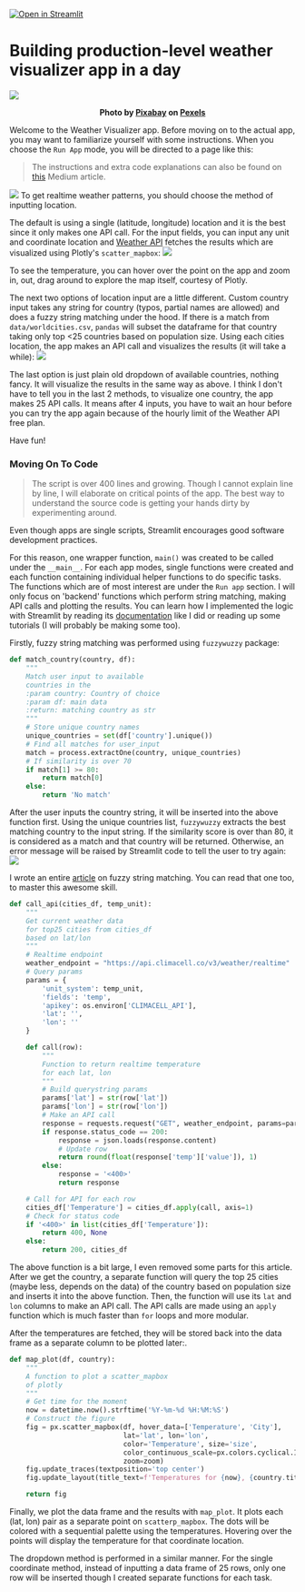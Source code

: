 [![Open in Streamlit](https://static.streamlit.io/badges/streamlit_badge_black_white.svg)](https://share.streamlit.io/bextuychiev/climacell_weather_visualizer/app.py)
# Building production-level weather visualizer app in a day
<img src='images/gear.jpg'></img>
<figcaption style="text-align: center;">
    <strong>
        Photo by 
        <a href='https://www.pexels.com/@pixabay?utm_content=attributionCopyText&utm_medium=referral&utm_source=pexels'>Pixabay</a>
        on 
        <a href='https://www.pexels.com/photo/close-up-of-gear-shift-over-black-background-248539/?utm_content=attributionCopyText&utm_medium=referral&utm_source=pexels'>Pexels</a>
    </strong>
</figcaption>

Welcome to the Weather Visualizer app. Before moving on to the actual app, you may want to familiarize yourself with some instructions. When you choose the `Run App` mode, you will be directed to a page like this:

> The instructions and extra code explanations can also be found on [this](https://towardsdatascience.com/building-production-level-weather-visualizer-app-in-a-day-e360a68116c7?source=your_stories_page-------------------------------------) Medium article.

<img src='images/run_app.png'></img>
To get realtime weather patterns, you should choose the method of inputting location.

The default is using a single (latitude, longitude) location and it is the best since it only makes one API call. For the input fields, you can input any unit and coordinate location and [Weather API](https://developer.climacell.co/v3/reference) fetches the results which are visualized using Plotly's `scatter_mapbox`:
<img src='images/eiffel.png'></img>

To see the temperature, you can hover over the point on the app and zoom in, out, drag around to explore the map itself, courtesy of Plotly.

The next two options of location input are a little different. Custom country input takes any string for country (typos, partial names are allowed) and does a fuzzy string matching under the hood. If there is a match from `data/worldcities.csv`, `pandas` will subset the dataframe for that country taking only top <25 countries based on population size. Using each cities location, the app makes an API call and visualizes the results (it will take a while):
<img src='images/us.png'></img>

The last option is just plain old dropdown of available countries, nothing fancy. It will visualize the results in the same way as above. I think I don't have to tell you in the last 2 methods, to visualize one country, the app makes 25 API calls. It means after 4 inputs, you have to wait an hour before you can try the app again because of the hourly limit of the Weather API free plan.

Have fun!

### Moving On To Code

> The script is over 400 lines and growing. Though I cannot explain line by line, I will elaborate on critical points of the app. The best way to understand the source code is getting your hands dirty by experimenting around.

Even though apps are single scripts, Streamlit encourages good software development practices. 

For this reason, one wrapper function, `main()` was created to be called under the `__main__`. For each app modes, single functions were created and each function containing individual helper functions to do specific tasks. The functions which are of most interest are under the `Run app` section. I will only focus on 'backend' functions which perform string matching, making API calls and plotting the results. You can learn how I implemented the logic with Streamlit by reading its [documentation](https://docs.streamlit.io/en/stable/) like I did or reading up some tutorials (I will probably be making some too).

Firstly, fuzzy string matching was performed using `fuzzywuzzy` package:

```python
def match_country(country, df):
    """
    Match user input to available
    countries in the
    :param country: Country of choice 
    :param df: main data
    :return: matching country as str
    """
    # Store unique country names
    unique_countries = set(df['country'].unique())
    # Find all matches for user_input
    match = process.extractOne(country, unique_countries)
    # If similarity is over 70
    if match[1] >= 80:
        return match[0]
    else:
        return 'No match'
```

After the user inputs the country string, it will be inserted into the above function first. Using the unique countries list, `fuzzywuzzy` extracts the best matching country to the input string. If the similarity score is over than 80, it is considered as a match and that country will be returned. Otherwise, an error message will be raised by Streamlit code to tell the user to try again:
<img src='images/error.png'></img>

I wrote an entire [article](https://towardsdatascience.com/fuzzywuzzy-fuzzy-string-matching-in-python-beginners-guide-9adc0edf4b35?source=your_stories_page-------------------------------------) on fuzzy string matching. You can read that one too, to master this awesome skill.

```python
def call_api(cities_df, temp_unit):
    """
    Get current weather data
    for top25 cities from cities_df
    based on lat/lon
    """
    # Realtime endpoint
    weather_endpoint = "https://api.climacell.co/v3/weather/realtime"
    # Query params
    params = {
        'unit_system': temp_unit,
        'fields': 'temp',
        'apikey': os.environ['CLIMACELL_API'],
        'lat': '',
        'lon': ''
    }

    def call(row):
        """
        Function to return realtime temperature
        for each lat, lon
        """
        # Build querystring params
        params['lat'] = str(row['lat'])
        params['lon'] = str(row['lon'])
        # Make an API call
        response = requests.request("GET", weather_endpoint, params=params)
        if response.status_code == 200:
            response = json.loads(response.content)
            # Update row
            return round(float(response['temp']['value']), 1)
        else:
            response = '<400>'
            return response

    # Call for API for each row
    cities_df['Temperature'] = cities_df.apply(call, axis=1)
    # Check for status code
    if '<400>' in list(cities_df['Temperature']):
        return 400, None
    else:
        return 200, cities_df

```

The above function is a bit large, I even removed some parts for this article. After we get the country, a separate function will query the top 25 cities (maybe less, depends on the data) of the country based on population size and inserts it into the above function. Then, the function will use its `lat` and `lon` columns to make an API call. The API calls are made using an `apply` function which is much faster than `for` loops and more modular. 

After the temperatures are fetched, they will be stored back into the data frame as a separate column to be plotted later:.

```python
def map_plot(df, country):
    """
    A function to plot a scatter_mapbox
    of plotly
    """
    # Get time for the moment
    now = datetime.now().strftime('%Y-%m-%d %H:%M:%S')
    # Construct the figure
    fig = px.scatter_mapbox(df, hover_data=['Temperature', 'City'],
                            lat='lat', lon='lon',
                            color='Temperature', size='size',
                            color_continuous_scale=px.colors.cyclical.IceFire,
                            zoom=zoom)
    fig.update_traces(textposition='top center')
    fig.update_layout(title_text=f'Temperatures for {now}, {country.title()}', title_x=0.5)

    return fig
```

Finally, we plot the data frame and the results with `map_plot`. It plots each (lat, lon) pair as a separate point on `scatterp_mapbox`. The dots will be colored with a sequential palette using the temperatures. Hovering over the points will display the temperature for that coordinate location.

The dropdown method is performed in a similar manner. For the single coordinate method, instead of inputting a data frame of 25 rows, only one row will be inserted though I created separate functions for each task.